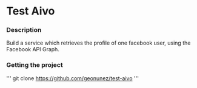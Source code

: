 # Test Aivo

### Description

Build a service which retrieves the profile of one facebook user, using the Facebook API Graph.

### Getting the project

'''
git clone https://github.com/geonunez/test-aivo
'''
